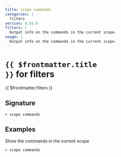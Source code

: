 ```yaml
---
title: scope commands
categories: |
  filters
version: 0.83.0
filters: |
  Output info on the commands in the current scope.
usage: |
  Output info on the commands in the current scope.
---
```


# <code>{{ $frontmatter.title }}</code> for filters

<div class='command-title'>{{ $frontmatter.filters }}</div>

## Signature

```> scope commands ```

## Examples

Show the commands in the current scope
```shell
> scope commands

```
